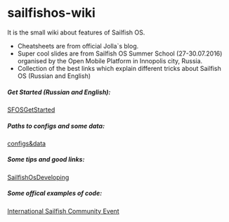 # sailfishos-wiki
It is the small wiki about features of Sailfish OS.  
- Cheatsheets are from official Jolla\`s blog. 
- Super cool slides are from Sailfish OS Summer School (27-30.07.2016) organised by the Open Mobile Platform in Innopolis city, Russia.
- Collection of the best links which explain different tricks about Sailfish OS (Russian and English)


##### Get Started (Russian and English):
[SFOSGetStarted](https://github.com/GoAlexander/sailfishos-wiki/blob/master/SFOSGetStarted.md)

##### Paths to configs and some data:
[configs&data](https://github.com/GoAlexander/sailfishos-wiki/blob/master/configs%26data.md)
  
##### Some tips and good links:
[SailfishOsDeveloping](https://github.com/GoAlexander/sailfishos-wiki/blob/master/SailfishOsDeveloping.md)
  
##### Some offical examples of code:
[International Sailfish Community Event](https://gist.github.com/jaymzznoori/a980314f8248e0a1e7904c29c88ecdf3)
